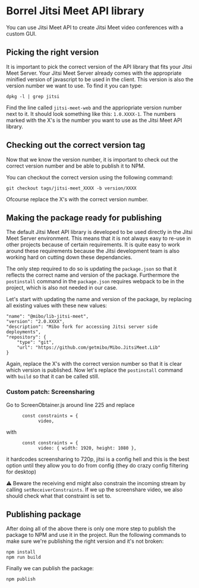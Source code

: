 # Borrel Jitsi Meet API library
You can use Jitsi Meet API to create Jitsi Meet video conferences with a custom GUI.

## Picking the right version
It is important to pick the correct version of the API library that fits your Jitsi Meet Server. Your Jitsi Meet Server already comes with the appropriate minified version of javascript to be used in the client.
This version is also the version number we want to use. To find it you can type:

```
dpkg -l | grep jitsi
```

Find the line called `jitsi-meet-web` and the appriopriate version number next to it. It should look something like this: `1.0.XXXX-1`. The numbers marked with the X's is the number you want to use as the Jitsi Meet API library.

## Checking out the correct version tag
Now that we know the version number, it is important to check out the correct version number and be able to publish it to NPM.

You can checkout the correct version using the following command:

```
git checkout tags/jitsi-meet_XXXX -b version/XXXX
```

Ofcourse replace the X's with the correct version number.

## Making the package ready for publishing
The default Jitsi Meet API library is developed to be used directly in the Jitsi Meet Server environment. This means that it is not always easy to re-use in other projects because of certain requirements. It is quite easy to work around these requirements because the Jitsi development team is also working hard on cutting down these dependancies.

The only step required to do so is updating the `package.json` so that it reflects the correct name and version of the package. Furthermore the `postinstall` command in the `package.json` requires webpack to be in the project, which is also not needed in our case.

Let's start with updating the name and version of the package, by replacing all existing values with these new values:

```
"name": "@mibo/lib-jitsi-meet",
"version": "2.0.XXXX",
"description": "Mibo fork for accessing Jitsi server side deployments",
"repository": {
    "type": "git",
    "url": "https://github.com/getmibo/Mibo.JitsiMeet.Lib"
}
```

Again, replace the X's with the correct version number so that it is clear which version is published. Now let's replace the `postinstall` command with `build` so that it can be called still.

### Custom patch: Screensharing

Go to ScreenObtainer.js around line 225 and replace
```
      const constraints = {
            video,
```

with 
```
      const constraints = {
            video: { width: 1920, height: 1080 },
```

it hardcodes screensharing to 720p, jitsi is a config hell and this is the best option until they allow you to do from config (they do crazy config filtering for desktop)

⚠️ Beware the receiving end might also constrain the incoming stream by calling `setReceiverConstraints`. If we up the screenshare video, we also should check what that constraint is set to.

## Publishing package
After doing all of the above there is only one more step to publish the package to NPM and use it in the project. Run the following commands to make sure we're publishing the right version and it's not broken:

```
npm install
npm run build
```

Finally we can publish the package:

```
npm publish
```
